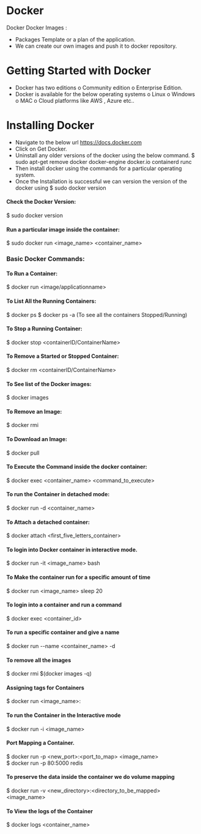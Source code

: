 # Docker
Docker
Docker Images : 
-	Packages Template or a plan of the application. 
-	We can create our own images and push it to docker repository. 

# Getting Started with Docker
-	Docker has two editions
o	Community edition
o	Enterprise Edition. 
-	Docker is available for the below operating systems 
o	Linux
o	Windows
o	MAC
o	Cloud platforms like AWS , Azure etc..

# Installing Docker
-	Navigate to the below url 
https://docs.docker.com
-	Click on Get Docker. 
-	Uninstall any older versions of the docker using the below command. 
$ sudo apt-get remove docker docker-engine docker.io containerd runc
-	Then install docker using the commands for a particular operating system. 
-	Once the Installation is successful we can version the version of the docker using 
$ sudo docker version


#### Check the Docker Version:
$ sudo docker version

#### Run a particular image inside the container:
$ sudo docker run <image_name> <container_name>

### Basic Docker Commands:
#### To Run a Container:
$ docker run <image/applicationname>

#### To List All the Running Containers:
$ docker ps
$ docker ps -a (To see all the containers Stopped/Running)

#### To Stop a Running Container:
$ docker stop <containerID/ContainerName>

#### To Remove a Started or Stopped Container:  
$ docker rm <containerID/ContainerName>

#### To See list of the Docker images:
$ docker images

#### To Remove an Image:
$ docker rmi <imagename>

#### To Download an Image:
$ docker pull <imagename>

#### To Execute the Command inside the docker container: 
$ docker exec <container_name> <command_to_execute>

#### To run the Container in detached mode: 
$ docker run -d <container_name>

#### To Attach a detached container: 
$ docker attach <first_five_letters_container>

#### To login into Docker container in interactive mode.
$ docker run -it <image_name> bash

#### To Make the container run for a specific amount of time
$ docker run <image_name> sleep 20

#### To login into a container and run a command
$ docker exec <container_id> <command>

#### To run a specific container and give a name
$ docker run --name <container_name> -d <imagename>

#### To remove all the images
$ docker rmi $(docker images -q)

#### Assigning tags for Containers
$ docker run <image_name>:<tag> 

#### To run the Container in the Interactive mode
$ docker run -i <image_name>

#### Port Mapping a Container.
$ docker run -p <new_port>:<port_to_map> <image_name> <br>
$ docker run -p 80:5000 redis

#### To preserve the data inside the container we do volume mapping
$ docker run -v <new_directory>:<directory_to_be_mapped> <image_name>

#### To View the logs of the Container
$ docker logs <container_name>

